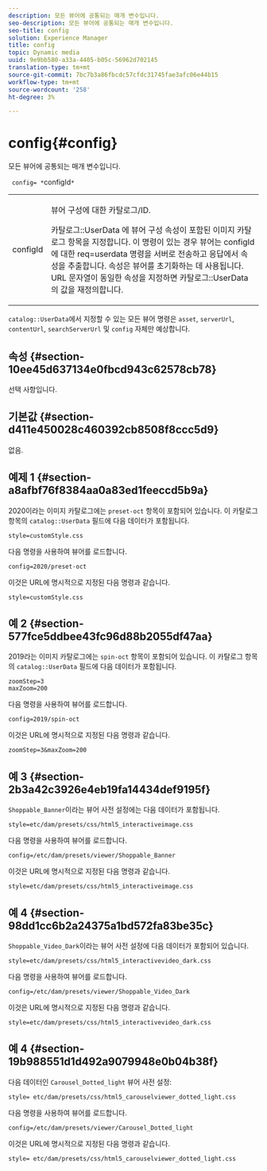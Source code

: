 ```yaml
---
description: 모든 뷰어에 공통되는 매개 변수입니다.
seo-description: 모든 뷰어에 공통되는 매개 변수입니다.
seo-title: config
solution: Experience Manager
title: config
topic: Dynamic media
uuid: 9e9bb580-a33a-4405-b05c-56962d702145
translation-type: tm+mt
source-git-commit: 7bc7b3a86fbcdc57cfdc31745fae3afc06e44b15
workflow-type: tm+mt
source-wordcount: '258'
ht-degree: 3%

---
```



# config{#config}

모든 뷰어에 공통되는 매개 변수입니다.

` config= *`configId`*`

<table id="table_9B98C97485DD4DEB8A6ECBCE8DF6B886"> 
 <tbody> 
  <tr> 
   <td colname="col1"> <p> <span class="codeph"> <span class="varname"> configId  </span> </span> </p> </td> 
   <td colname="col2"> <p>뷰어 구성에 대한 카탈로그/ID. </p> <p> <span class="codeph"> 카탈로그::UserData </span>에 뷰어 구성 속성이 포함된 이미지 카탈로그 항목을 지정합니다. 이 명령이 있는 경우 뷰어는 <span class="codeph"> configId </span>에 대한 <span class="codeph"> req=userdata </span> 명령을 서버로 전송하고 응답에서 속성을 추출합니다. 속성은 뷰어를 초기화하는 데 사용됩니다. URL 문자열이 동일한 속성을 지정하면 <span class="codeph"> 카탈로그::UserData </span>의 값을 재정의합니다. </p> </td> 
  </tr> 
 </tbody> 
</table>

`catalog::UserData`에서 지정할 수 있는 모든 뷰어 명령은 `asset`, `serverUrl`, `contentUrl`, `searchServerUrl` 및 `config` 자체만 예상합니다.

## 속성 {#section-10ee45d637134e0fbcd943c62578cb78}

선택 사항입니다.

## 기본값 {#section-d411e450028c460392cb8508f8ccc5d9}

없음.

## 예제 1 {#section-a8afbf76f8384aa0a83ed1feeccd5b9a}

2020이라는 이미지 카탈로그에는 `preset-oct` 항목이 포함되어 있습니다. 이 카탈로그 항목의 `catalog::UserData` 필드에 다음 데이터가 포함됩니다.

```
style=customStyle.css
```

다음 명령을 사용하여 뷰어를 로드합니다.

```
config=2020/preset-oct
```

이것은 URL에 명시적으로 지정된 다음 명령과 같습니다.

```
style=customStyle.css
```

## 예 2 {#section-577fce5ddbee43fc96d88b2055df47aa}

2019라는 이미지 카탈로그에는 `spin-oct` 항목이 포함되어 있습니다. 이 카탈로그 항목의 `catalog::UserData` 필드에 다음 데이터가 포함됩니다.

```
zoomStep=3 
maxZoom=200
```

다음 명령을 사용하여 뷰어를 로드합니다.

```
config=2019/spin-oct
```

이것은 URL에 명시적으로 지정된 다음 명령과 같습니다.

```
zoomStep=3&maxZoom=200
```

## 예 3 {#section-2b3a42c3926e4eb19fa14434def9195f}

`Shoppable_Banner`이라는 뷰어 사전 설정에는 다음 데이터가 포함됩니다.

```
style=etc/dam/presets/css/html5_interactiveimage.css
```

다음 명령을 사용하여 뷰어를 로드합니다.

```
config=/etc/dam/presets/viewer/Shoppable_Banner
```

이것은 URL에 명시적으로 지정된 다음 명령과 같습니다.

`style=etc/dam/presets/css/html5_interactiveimage.css`

## 예 4 {#section-98dd1cc6b2a24375a1bd572fa83be35c}

`Shoppable_Video_Dark`이라는 뷰어 사전 설정에 다음 데이터가 포함되어 있습니다.

```
style=etc/dam/presets/css/html5_interactivevideo_dark.css
```

다음 명령을 사용하여 뷰어를 로드합니다.

```
config=/etc/dam/presets/viewer/Shoppable_Video_Dark
```

이것은 URL에 명시적으로 지정된 다음 명령과 같습니다.

```
style=etc/dam/presets/css/html5_interactivevideo_dark.css
```

## 예 4 {#section-19b988551d1d492a9079948e0b04b38f}

다음 데이터인 `Carousel_Dotted_light` 뷰어 사전 설정:

```
style= etc/dam/presets/css/html5_carouselviewer_dotted_light.css
```

다음 명령을 사용하여 뷰어를 로드합니다.

```
config=/etc/dam/presets/viewer/Carousel_Dotted_light
```

이것은 URL에 명시적으로 지정된 다음 명령과 같습니다.

```
style= etc/dam/presets/css/html5_carouselviewer_dotted_light.css
```

